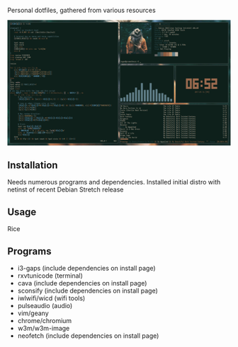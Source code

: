 Personal dotfiles, gathered from various resources

![fake](fake.png?raw=true)


## Installation

Needs numerous programs and dependencies. Installed initial distro with netinst of recent Debian Stretch release

## Usage

Rice

## Programs
- i3-gaps (include dependencies on install page)
- rxvtunicode (terminal)
- cava (include dependencies on install page)
- sconsify (include dependencies on install page)
- iwlwifi/wicd (wifi tools)
- pulseaudio (audio)
- vim/geany
- chrome/chromium
- w3m/w3m-image
- neofetch (include dependencies on install page)
